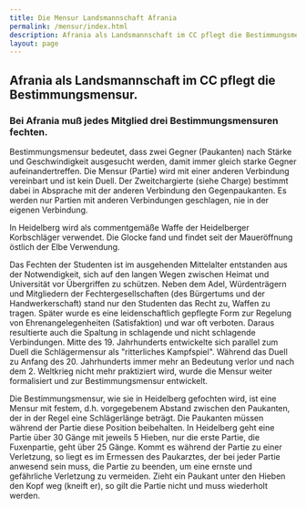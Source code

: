 ```yaml
---
title: Die Mensur Landsmannschaft Afrania
permalink: /mensur/index.html
description: Afrania als Landsmannschaft im CC pflegt die Bestimmungsmensur.
layout: page
---
```


## Afrania als Landsmannschaft im CC pflegt die Bestimmungsmensur.

### Bei Afrania muß jedes Mitglied drei Bestimmungsmensuren fechten.

Bestimmungsmensur bedeutet, dass zwei Gegner (Paukanten) nach Stärke und Geschwindigkeit ausgesucht werden, damit immer gleich starke Gegner aufeinandertreffen. Die Mensur (Partie) wird mit einer anderen Verbindung vereinbart und ist kein Duell. Der Zweitchargierte (siehe Charge) bestimmt dabei in Absprache mit der anderen Verbindung den Gegenpaukanten. Es werden nur Partien mit anderen Verbindungen geschlagen, nie in der eigenen Verbindung.

In Heidelberg wird als commentgemäße Waffe der Heidelberger Korbschläger verwendet. Die Glocke fand und findet seit der Maueröffnung östlich der Elbe Verwendung.

Das Fechten der Studenten ist im ausgehenden Mittelalter entstanden aus der Notwendigkeit, sich auf den langen Wegen zwischen Heimat und Universität vor Übergriffen zu schützen. Neben dem Adel, Würdenträgern und Mitgliedern der Fechtergesellschaften (des Bürgertums und der Handwerkerschaft) stand nur den Studenten das Recht zu, Waffen zu tragen. Später wurde es eine leidenschaftlich gepflegte Form zur Regelung von Ehrenangelegenheiten (Satisfaktion) und war oft verboten. Daraus resultierte auch die Spaltung in schlagende und nicht schlagende Verbindungen. Mitte des 19. Jahrhunderts entwickelte sich parallel zum Duell die Schlägermensur als "ritterliches Kampfspiel". Während das Duell zu Anfang des 20. Jahrhunderts immer mehr an Bedeutung verlor und nach dem 2. Weltkrieg nicht mehr praktiziert wird, wurde die Mensur weiter formalisiert und zur Bestimmungsmensur entwickelt.

Die Bestimmungsmensur, wie sie in Heidelberg gefochten wird, ist eine Mensur mit festem, d.h. vorgegebenem Abstand zwischen den Paukanten, der in der Regel eine Schlägerlänge beträgt. Die Paukanten müssen während der Partie diese Position beibehalten. In Heidelberg geht eine Partie über 30 Gänge mit jeweils 5 Hieben, nur die erste Partie, die Fuxenpartie, geht über 25 Gänge. Kommt es während der Partie zu einer Verletzung, so liegt es im Ermessen des Paukarztes, der bei jeder Partie anwesend sein muss, die Partie zu beenden, um eine ernste und gefährliche Verletzung zu vermeiden. Zieht ein Paukant unter den Hieben den Kopf weg (kneift er), so gilt die Partie nicht und muss wiederholt werden.

